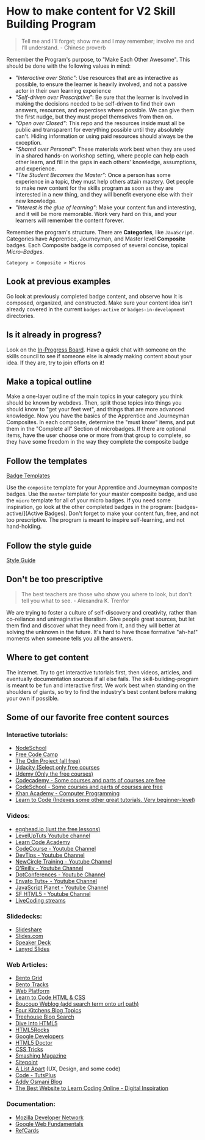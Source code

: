 # How to make content for V2 Skill Building Program

> Tell me and I’ll forget; show me and I may remember; involve me and I’ll understand. - Chinese proverb

Remember the Program's purpose, to "Make Each Other Awesome". This should be done with the following values in mind:

- *"Interactive over Static"*: Use resources that are as interactive as 
possible, to ensure the learner is heavily involved, and not a passive actor 
in their own learning experience
- *"Self-driven over Prescriptive"*: Be sure that the learner is involved in 
making the decisions needed to be self-driven to find their own answers, 
resources, and expercises where possible. We can give them the first nudge, but 
they must propel themselves from then on.
- *"Open over Closed"*: This repo and the resources inside must all be public 
and transparent for everything possible until they absolutely can't. Hiding 
information or using paid resources should always be the exception.
- *"Shared over Personal"*: These materials work best when they are used in a 
shared hands-on workshop setting, where people can help each other learn, and 
fill in the gaps in each others' knowledge, assumptions, and experience.
- *"The Student Becomes the Master"*: Once a person has some experience in a 
topic, they must help others attain mastery. Get people to make new content for 
the skills program as soon as they are interested in a new thing, and they will 
benefit everyone else with their new knowledge.
- *"Interest is the glue of learning"*: Make your content fun and interesting, 
and it will be more memorable. Work very hard on this, and your learners will 
remember the content forever.

Remember the program's structure.
There are **Categories**, like `JavaScript`.
Categories have Apprentice, Journeyman, and Master level **Composite** badges.
Each Composite badge is composed of several concise, topical *Micro-Badges*.

`Category > Composite > Micros`


## Look at previous examples

Go look at previously completed badge content, and observe how it is composed,
organized, and constructed. Make sure your content idea isn't already covered in
the current `badges-active` or `badges-in-development` directories.


## Is it already in progress?

Look on the [In-Progress Board](./in-progress-board.md). Have a quick chat with
someone on the skills council to see if someone else is already making content
about your idea. If they are, try to join efforts on it!


## Make a topical outline

Make a one-layer outline of the main topics in your category you think should be
known by webdevs. Then, split those topics into things you should know to "get
your feet wet", and things that are more advanced knowledge. Now you have the
basics of the Apprentice and Journeyman Composites. In each composite, determine
the "must know" items, and put them in the "Complete all" Section of
microbadges. If there are optional items, have the user choose one or more from
that group to complete, so they have some freedom in the way they complete the
composite badge


## Follow the templates

[Badge Templates](badge-templates/)

Use the `composite` template for your Apprentice and Journeyman composite
badges. Use the `master` template for your master composite badge, and use the
`micro` template for all of your micro badges. If you need some inspiration, go
look at the other completed badges in the program:
[badges-active/](Active Badges). Don't forget to make your content fun, free,
and not too prescriptive. The program is meant to inspire self-learning, and not
 hand-holding.
 
## Follow the style guide
[Style Guide](style-guide.md)


## Don't be too prescriptive

> The best teachers are those who show you where to look, but don't tell you 
what to see. - Alexandra K. Trenfor  

We are trying to foster a culture of self-discovery and creativity, rather than 
co-reliance and unimaginative literalism. Give people great sources, but let 
them find and discover what they need from it, and they will better at solving 
the unknown in the future. It's hard to have those formative "ah-ha!" moments 
when someone tells you all the answers.

## Where to get content

The internet. Try to get interactive tutorials first, then videos, articles,
and eventually documentation sources if all else fails. The
skill-building-program is meant to be fun and interactive first. We work best
when standing on the shoulders of giants, so try to find the industry's best
content before making your own if possible.


## Some of our favorite free content sources

### Interactive tutorials:

- [NodeSchool](http://nodeschool.io/)
- [Free Code Camp](http://www.freecodecamp.com/)
- [The Odin Project (all free)](http://www.theodinproject.com/courses)
- [Udacity (Select only free courses](https://www.udacity.com/courses/all)
- [Udemy (Only the free courses)](https://www.udemy.com/courses/)
- [Codecademy - Some courses and parts of courses are free](https://www.codecademy.com/learn)
- [CodeSchool - Some courses and parts of courses are free](https://www.codeschool.com/learn)
- [Khan Academy - Computer Programming](https://www.khanacademy.org/computing/computer-programming)
- [Learn to Code (Indexes some other great tutorials. Very beginner-level)](http://www.webdesigndegreecenter.org/learn-to-code/)

### Videos:

- [egghead.io (just the free lessons)](https://egghead.io/lessons)
- [LevelUpTuts Youtube channel](https://www.youtube.com/user/LevelUpTuts)
- [Learn Code Academy](https://www.youtube.com/user/learncodeacademy)
- [CodeCourse - Youtube Channel](https://www.youtube.com/user/phpacademy)
- [DevTips - Youtube Channel](https://www.youtube.com/user/DevTipsForDesigners)
- [NewCircle Training - Youtube Channel](https://www.youtube.com/channel/UCkQX1tChV7Z7l1LFF4L9j_g)
- [O'Reilly - Youtube Channel](https://www.youtube.com/channel/UC3BGlwmI-Vk6PWyMt15dKGw)
- [DotConferences - Youtube Channel](https://www.youtube.com/channel/UCSRhwaM00ay0fasnsw6EXKA)
- [Envato Tuts+ - Youtube Channel](https://www.youtube.com/channel/UC8lxnUR_CzruT2KA6cb7p0Q)
- [JavaScript Planet - Youtube Channel](https://www.youtube.com/channel/UCzVnCG4ItKitN1SCBM7-AbA/videos)
- [SF HTML5 - Youtube Channel](https://www.youtube.com/channel/UCyupHmJVuUGpCMzemHYnUqQ)
- [LiveCoding streams](https://www.livecoding.tv/livestreams/)

### Slidedecks:

- [Slideshare](http://www.slideshare.net/?ss)
- [Slides.com](http://slides.com/explore)
- [Speaker Deck](https://speakerdeck.com/)
- [Lanyrd Slides](http://lanyrd.com/slides/)

### Web Articles:

- [Bento Grid](https://www.bento.io/grid)
- [Bento Tracks](https://www.bento.io/tracks)
- [Web Platform](http://www.webplatform.org/)
- [Learn to Code HTML & CSS](http://learn.shayhowe.com/)
- [Boucoup Weblog (add search term onto url path)](https://bocoup.com/search/)
- [Four Kitchens Blog Topics](http://fourkitchens.com/blog/topics)
- [Treehouse Blog Search](http://blog.teamtreehouse.com/search)
- [Dive Into HTML5](http://diveintohtml5.info/)
- [HTML5Rocks](http://www.html5rocks.com/)
- [Google Developers](https://developers.google.com/web/updates/2015/12/security-panel)
- [HTML5 Doctor](http://html5doctor.com/)
- [CSS Tricks](https://css-tricks.com/)
- [Smashing Magazine](https://www.smashingmagazine.com/)
- [Sitepoint](http://www.sitepoint.com/)
- [A List Apart](http://alistapart.com/) (UX, Design, and some code)
- [Code - TutsPlus](http://code.tutsplus.com/)
- [Addy Osmani Blog](https://addyosmani.com/blog/)
- [The Best Website to Learn Coding Online - Digital Inspiration](http://www.labnol.org/internet/learn-coding-online/28537/)

### Documentation:

- [Mozilla Developer Network](https://developer.mozilla.org/)
- [Google Web Fundamentals](https://developers.google.com/web/fundamentals/)
- [RefCards](https://dzone.com/refcardz)
